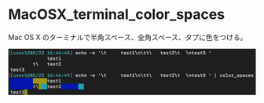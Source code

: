 # MacOSX_terminal_color_spaces

Mac OS X のターミナルで半角スペース、全角スペース、タプに色をつける。

![screenshot1](screenshot01.png)